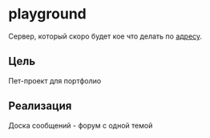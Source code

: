 # playground
  Сервер, который скоро будет кое что делать по [адресу](https://imakiri.one).
 
## Цель
  Пет-проект для портфолио
 
## Реализация
  Доска сообщений - форум с одной темой
 
